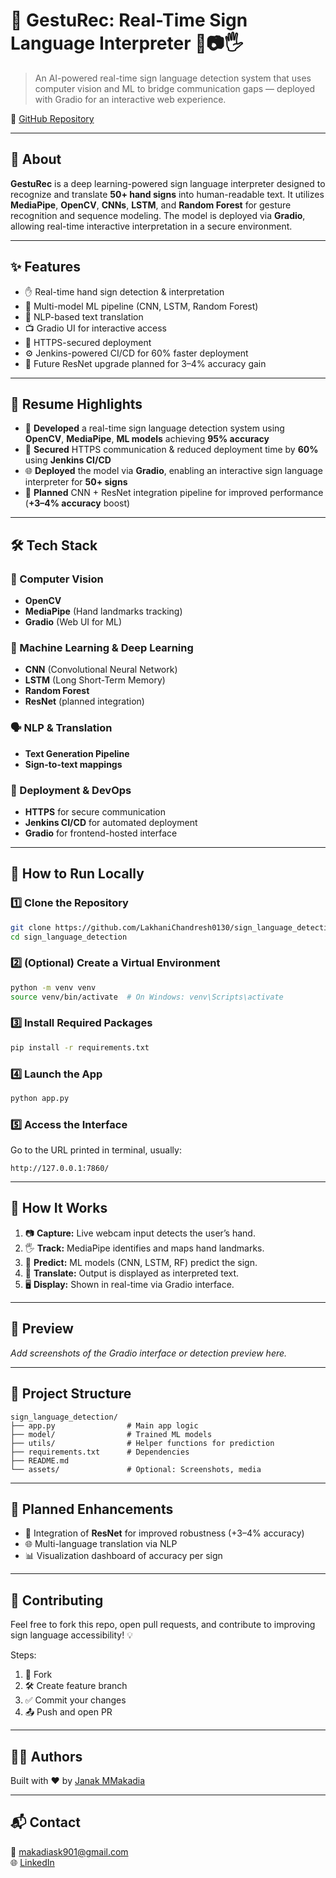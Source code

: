 # 🤟 GestuRec: Real-Time Sign Language Interpreter 🧠📷🖐️

> An AI-powered real-time sign language detection system that uses computer vision and ML to bridge communication gaps — deployed with Gradio for an interactive web experience.

🔗 [GitHub Repository](https://github.com/LakhaniChandresh0130/sign_language_detection.git)

---

## 📌 About

**GestuRec** is a deep learning-powered sign language interpreter designed to recognize and translate **50+ hand signs** into human-readable text. It utilizes **MediaPipe**, **OpenCV**, **CNNs**, **LSTM**, and **Random Forest** for gesture recognition and sequence modeling. The model is deployed via **Gradio**, allowing real-time interactive interpretation in a secure environment.

---

## ✨ Features

- ✋ Real-time hand sign detection & interpretation
- 🧠 Multi-model ML pipeline (CNN, LSTM, Random Forest)
- 🧾 NLP-based text translation
- 📺 Gradio UI for interactive access
- 🔐 HTTPS-secured deployment
- ⚙️ Jenkins-powered CI/CD for 60% faster deployment
- 🔄 Future ResNet upgrade planned for 3–4% accuracy gain

---

## 🧠 Resume Highlights

- 🤖 **Developed** a real-time sign language detection system using **OpenCV**, **MediaPipe**, **ML models** achieving **95% accuracy**
- 🚀 **Secured** HTTPS communication & reduced deployment time by **60%** using **Jenkins CI/CD**
- 🌐 **Deployed** the model via **Gradio**, enabling an interactive sign language interpreter for **50+ signs**
- 🔬 **Planned** CNN + ResNet integration pipeline for improved performance (**+3–4% accuracy** boost)

---

## 🛠 Tech Stack

### 🎥 Computer Vision
- **OpenCV**
- **MediaPipe** (Hand landmarks tracking)
- **Gradio** (Web UI for ML)

### 🧠 Machine Learning & Deep Learning
- **CNN** (Convolutional Neural Network)
- **LSTM** (Long Short-Term Memory)
- **Random Forest**
- **ResNet** (planned integration)

### 🗣️ NLP & Translation
- **Text Generation Pipeline**
- **Sign-to-text mappings**

### 🧱 Deployment & DevOps
- **HTTPS** for secure communication
- **Jenkins CI/CD** for automated deployment
- **Gradio** for frontend-hosted interface

---

## 🚀 How to Run Locally

### 1️⃣ Clone the Repository
```bash
git clone https://github.com/LakhaniChandresh0130/sign_language_detection.git
cd sign_language_detection
```

### 2️⃣ (Optional) Create a Virtual Environment
```bash
python -m venv venv
source venv/bin/activate  # On Windows: venv\Scripts\activate
```

### 3️⃣ Install Required Packages
```bash
pip install -r requirements.txt
```

### 4️⃣ Launch the App
```bash
python app.py
```

### 5️⃣ Access the Interface
Go to the URL printed in terminal, usually:
```
http://127.0.0.1:7860/
```

---

## 🧪 How It Works

1. 📷 **Capture:** Live webcam input detects the user’s hand.
2. 🖐️ **Track:** MediaPipe identifies and maps hand landmarks.
3. 🧠 **Predict:** ML models (CNN, LSTM, RF) predict the sign.
4. 📝 **Translate:** Output is displayed as interpreted text.
5. 🖥️ **Display:** Shown in real-time via Gradio interface.

---

## 📸 Preview

_Add screenshots of the Gradio interface or detection preview here._

---

## 📁 Project Structure

```
sign_language_detection/
├── app.py                # Main app logic
├── model/                # Trained ML models
├── utils/                # Helper functions for prediction
├── requirements.txt      # Dependencies
├── README.md
└── assets/               # Optional: Screenshots, media
```

---

## 🧱 Planned Enhancements

- 🔄 Integration of **ResNet** for improved robustness (+3–4% accuracy)
- 🌐 Multi-language translation via NLP
- 📊 Visualization dashboard of accuracy per sign

---

## 🙌 Contributing

Feel free to fork this repo, open pull requests, and contribute to improving sign language accessibility! 💡

Steps:
1. 🍴 Fork
2. 🛠 Create feature branch
3. ✅ Commit your changes
4. 📤 Push and open PR

---

## 👨‍💻 Authors

Built with ❤️ by [Janak MMakadia](https://github.com/janak-makadia345)

---

## 📬 Contact

📧 makadiask901@gmail.com  
🌐 [LinkedIn](https://www.linkedin.com/in/janak-makadia)

